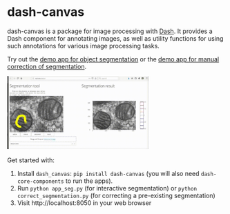 # dash-canvas

dash-canvas is a package for image processing with 
[Dash](https://dash.plot.ly/). It provides a Dash component for
annotating images, as well as utility functions for using such
annotations for various image processing tasks. 

Try out the 
[demo app for object segmentation](http://dash-canvas.herokuapp.com/) or the
[demo app for manual correction of segmentation](https://dash-canvas-separate.herokuapp.com/).

<img src="doc/segmentation.gif" width="65%">

Get started with:
1. Install `dash_canvas`: `pip install dash-canvas` (you will also need
   `dash-core-components` to run the apps).
2. Run `python app_seg.py` (for interactive segmentation) or 
   `python correct_segmentation.py` (for correcting a pre-existing
   segmentation)
3. Visit http://localhost:8050 in your web browser



